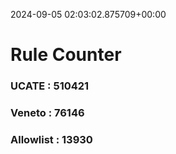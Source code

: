 2024-09-05 02:03:02.875709+00:00
# Rule Counter 
 ### UCATE : 510421

 ### Veneto : 76146

 ### Allowlist : 13930
